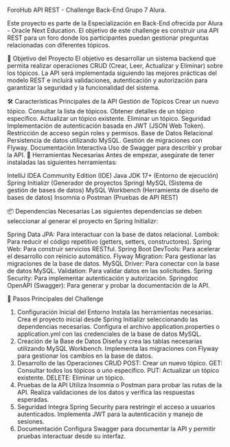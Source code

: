 ForoHub API REST - Challenge Back-End Grupo 7 Alura.

Este proyecto es parte de la Especialización en Back-End ofrecida por Alura - Oracle Next Education. 
El objetivo de este challenge es construir una API REST para un foro donde los participantes puedan gestionar preguntas relacionadas con diferentes tópicos.

🌟 Objetivo del Proyecto
El objetivo es desarrollar un sistema backend que permita realizar operaciones CRUD (Crear, Leer, Actualizar y Eliminar) sobre los tópicos. La API será implementada siguiendo las mejores prácticas del modelo REST e incluirá validaciones, autenticación y autorización para garantizar la seguridad y la funcionalidad del sistema.

🛠 Características Principales de la API
Gestión de Tópicos
Crear un nuevo tópico.
Consultar la lista de tópicos.
Obtener detalles de un tópico específico.
Actualizar un tópico existente.
Eliminar un tópico.
Seguridad
Implementación de autenticación basada en JWT (JSON Web Token).
Restricción de acceso según roles y permisos.
Base de Datos Relacional
Persistencia de datos utilizando MySQL.
Gestión de migraciones con Flyway.
Documentación Interactiva
Uso de Swagger para describir y probar la API.
🔧 Herramientas Necesarias
Antes de empezar, asegúrate de tener instaladas las siguientes herramientas:

IntelliJ IDEA Community Edition (IDE)
Java JDK 17+ (Entorno de ejecución)
Spring Initializr (Generador de proyectos Spring)
MySQL (Sistema de gestión de bases de datos)
MySQL Workbench (Herramienta de diseño de bases de datos)
Insomnia o Postman (Pruebas de API REST)

📦 Dependencias Necesarias
Las siguientes dependencias se deben seleccionar al generar el proyecto en Spring Initializr:

Spring Data JPA: Para interactuar con la base de datos relacional.
Lombok: Para reducir el código repetitivo (getters, setters, constructores).
Spring Web: Para construir servicios RESTful.
Spring Boot DevTools: Para acelerar el desarrollo con reinicio automático.
Flyway Migration: Para gestionar las migraciones de la base de datos.
MySQL Driver: Para conectar con la base de datos MySQL.
Validation: Para validar datos en las solicitudes.
Spring Security: Para implementar autenticación y autorización.
Springdoc OpenAPI (Swagger): Para generar y probar la documentación de la API.

📝 Pasos Principales del Challenge
1. Configuración Inicial del Entorno
Instala las herramientas necesarias.
Crea el proyecto inicial desde Spring Initializr seleccionando las dependencias necesarias.
Configura el archivo application.properties o application.yml con las credenciales de la base de datos MySQL.
2. Creación de la Base de Datos
Diseña y crea las tablas necesarias utilizando MySQL Workbench.
Implementa las migraciones con Flyway para gestionar los cambios en la base de datos.
3. Desarrollo de las Operaciones CRUD
POST: Crear un nuevo tópico.
GET: Consultar todos los tópicos o uno específico.
PUT: Actualizar un tópico existente.
DELETE: Eliminar un tópico.
4. Pruebas de la API
Utiliza Insomnia o Postman para probar las rutas de la API.
Realiza validaciones de los datos y verifica las respuestas esperadas.
5. Seguridad
Integra Spring Security para restringir el acceso a usuarios autenticados.
Implementa JWT para la autenticación y manejo de sesiones.
6. Documentación
Configura Swagger para documentar la API y permitir pruebas interactuar desde su interfaz.
